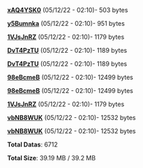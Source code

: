 [**xAQ4YSK0**](/data/xAQ4YSK0.txt) (05/12/22 - 02:10)- 503 bytes

[**y5Bumnka**](/data/y5Bumnka.txt) (05/12/22 - 02:10)- 951 bytes

[**1VJsJnRZ**](/data/1VJsJnRZ.txt) (05/12/22 - 02:10)- 1179 bytes

[**DvT4PzTU**](/data/DvT4PzTU.txt) (05/12/22 - 02:10)- 1189 bytes

[**DvT4PzTU**](/data/DvT4PzTU.txt) (05/12/22 - 02:10)- 1189 bytes

[**98eBcmeB**](/data/98eBcmeB.txt) (05/12/22 - 02:10)- 12499 bytes

[**98eBcmeB**](/data/98eBcmeB.txt) (05/12/22 - 02:10)- 12499 bytes

[**1VJsJnRZ**](/data/1VJsJnRZ.txt) (05/12/22 - 02:10)- 1179 bytes

[**vbNB8WUK**](/data/vbNB8WUK.txt) (05/12/22 - 02:10)- 12532 bytes

[**vbNB8WUK**](/data/vbNB8WUK.txt) (05/12/22 - 02:10)- 12532 bytes

**Total Datas**: 6712

**Total Size**: 39.19 MB / 39.2 MB